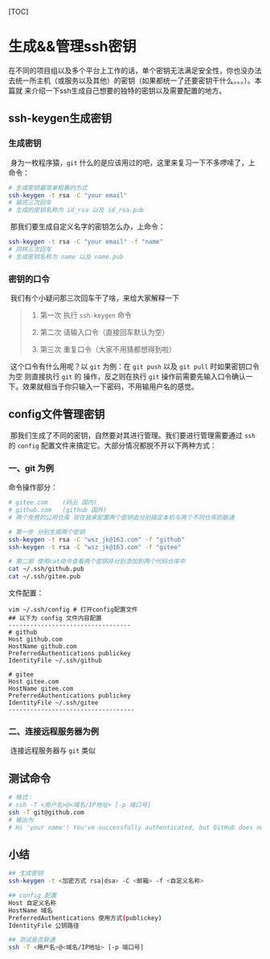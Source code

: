 [TOC]

# 生成&&管理ssh密钥

​	在不同的项目组以及多个平台上工作的话，单个密钥无法满足安全性，你也没办法去统一所主机（或服务以及其他）的密钥（如果都统一了还要密钥干什么。。。）。本篇就 来介绍一下ssh生成自己想要的独特的密钥以及需要配置的地方。

## ssh-keygen生成密钥

### 生成密钥

​	身为一枚程序猿，`git` 什么的是应该用过的吧，这里来复习一下不多啰嗦了，上命令：

```bash
# 生成密钥最简单粗暴的方式
ssh-keygen -t rsa -C "your email"
# 输完三次回车
# 生成的密钥名称为 id_rsa 以及 id_rsa.pub
```

​	那我们要生成自定义名字的密钥怎么办，上命令：

```bash
ssh-keygen -t rsa -C "your email" -f "name"
# 同样三次回车
# 生成密钥名称为 name 以及 name.pub
```

### 密钥的口令

​	我们有个小疑问那三次回车干了啥，来给大家解释一下

>1. 第一次 执行 `ssh-keygen` 命令
>
>2. 第二次 请输入口令（直接回车默认为空）
>
>3. 第三次 重复口令（大家不用猜都想得到啦）

​	这个口令有什么用呢？以 `git` 为例：在 `git push` 以及 `git pull` 时如果密钥口令为空 则直接执行 `git` 的            操作，反之则在执行 `git` 操作前需要先输入口令确认一下。效果就相当于你只输入一下密码，不用输用户名的感觉。

## config文件管理密钥

​	那我们生成了不同的密钥，自然要对其进行管理。我们要进行管理需要通过 `ssh` 的 `config` 配置文件来搞定它。大部分情况都脱不开以下两种方式：

### 一、git 为例

命令操作部分：

```bash
# gitee.com    (码云 国内)
# github.com   (github 国外)
# 两个免费的公用仓库 现在我来配置两个密钥去分别搞定本机与两个不同仓库的联通

# 第一步 分别生成两个密钥
ssh-keygen -t rsa -C "wsz_jk@163.com" -f "github"
ssh-keygen -t rsa -C "wsz_jk@163.com" -f "gitee"

# 第二部 使用cat命令查看两个密钥并分别添加到两个代码仓库中
cat ~/.ssh/github.pub
cat ~/.ssh/gitee.pub
```

 文件配置：

```shell
vim ~/.ssh/config # 打开config配置文件
## 以下为 config 文件内容配置
----------------------------------
# github
Host github.com
HostName github.com
PreferredAuthentications publickey
IdentityFile ~/.ssh/github

# gitee
Host gitee.com
HostName gitee.com
PreferredAuthentications publickey
IdentityFile ~/.ssh/gitee
-----------------------------------
```

### 二、连接远程服务器为例

​	连接远程服务器与 `git` 类似

## 测试命令

```bash
# 格式：
# ssh -T <用户名>@<域名/IP地址> [-p 端口号]
ssh -T git@github.com
# 输出为
# Hi 'your name'! You've successfully authenticated, but GitHub does not provide shell access.
```

## 小结

```bash
## 生成密钥
ssh-keygen -t <加密方式 rsa|dsa> -C <邮箱> -f <自定义名称>

## config 配置
Host 自定义名称
HostName 域名
PreferredAuthentications 使用方式(publickey)
IdentityFile 公钥路径

## 测试是否联通
ssh -T <用户名>@<域名/IP地址> [-p 端口号]
```

